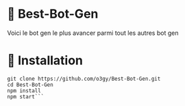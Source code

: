 # 🤖 Best-Bot-Gen
Voici le bot gen le plus avancer parmi tout les autres bot gen 
# 🚀 Installation
```cd ~
git clone https://github.com/o3gy/Best-Bot-Gen.git
cd Best-Bot-Gen
npm install
npm start```
